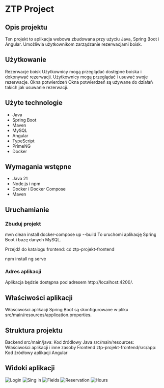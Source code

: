 # ZTP Project

## Opis projektu

Ten projekt to aplikacja webowa zbudowana przy użyciu Java, Spring Boot i Angular. Umożliwia użytkownikom zarządzanie rezerwacjami boisk.

## Użytkowanie
Rezerwacje boisk
Użytkownicy mogą przeglądać dostępne boiska i dokonywać rezerwacji.
Użytkownicy mogą przeglądać i usuwać swoje rezerwacje.
Okna potwierdzeń
Okna potwierdzeń są używane do działań takich jak usuwanie rezerwacji.

## Użyte technologie

- Java
- Spring Boot
- Maven
- MySQL
- Angular
- TypeScript
- PrimeNG
- Docker

## Wymagania wstępne

- Java 21
- Node.js i npm
- Docker i Docker Compose
- Maven

## Uruchamianie

### Zbuduj projekt

mvn clean install
docker-compose up --build
To uruchomi aplikację Spring Boot i bazę danych MySQL.

Przejdź do katalogu frontend:
cd ztp-projekt-frontend

npm install
ng serve

### Adres aplikacji
Aplikacja będzie dostępna pod adresem http://localhost:4200/.

## Właściwości aplikacji
Właściwości aplikacji Spring Boot są skonfigurowane w pliku src/main/resources/application.properties.

## Struktura projektu
Backend
src/main/java: Kod źródłowy Java
src/main/resources: Właściwości aplikacji i inne zasoby
Frontend
ztp-projekt-frontend/src/app: Kod źródłowy aplikacji Angular

## Widoki aplikacji
![Login](https://github.com/user-attachments/assets/8c663a2c-00d7-447a-88be-dbba6e62d235)
![Sing in](https://github.com/user-attachments/assets/a9957003-bf1a-4713-9411-1833c067f942)
![Fields](https://github.com/user-attachments/assets/e759a0f7-6a93-4f9d-8a79-615e38bc6ec7)
![Reservation](https://github.com/user-attachments/assets/f90d7917-9937-4ca9-8288-963c91d5a5bc)
![Hours](https://github.com/user-attachments/assets/c2fe3152-aeaa-4c1e-89f3-8e534e21dd7e)
